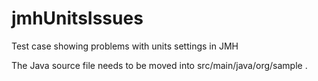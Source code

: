 # jmhUnitsIssues
Test case showing problems with units settings in JMH

The Java source file needs to be moved into src/main/java/org/sample .
